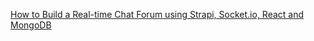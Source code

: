 
[How to Build a Real-time Chat Forum using Strapi, Socket.io, React and MongoDB](https://strapi.io/blog/how-to-build-a-real-time-chat-forum-using-strapi-socket-io-react-and-mongo-db)  
